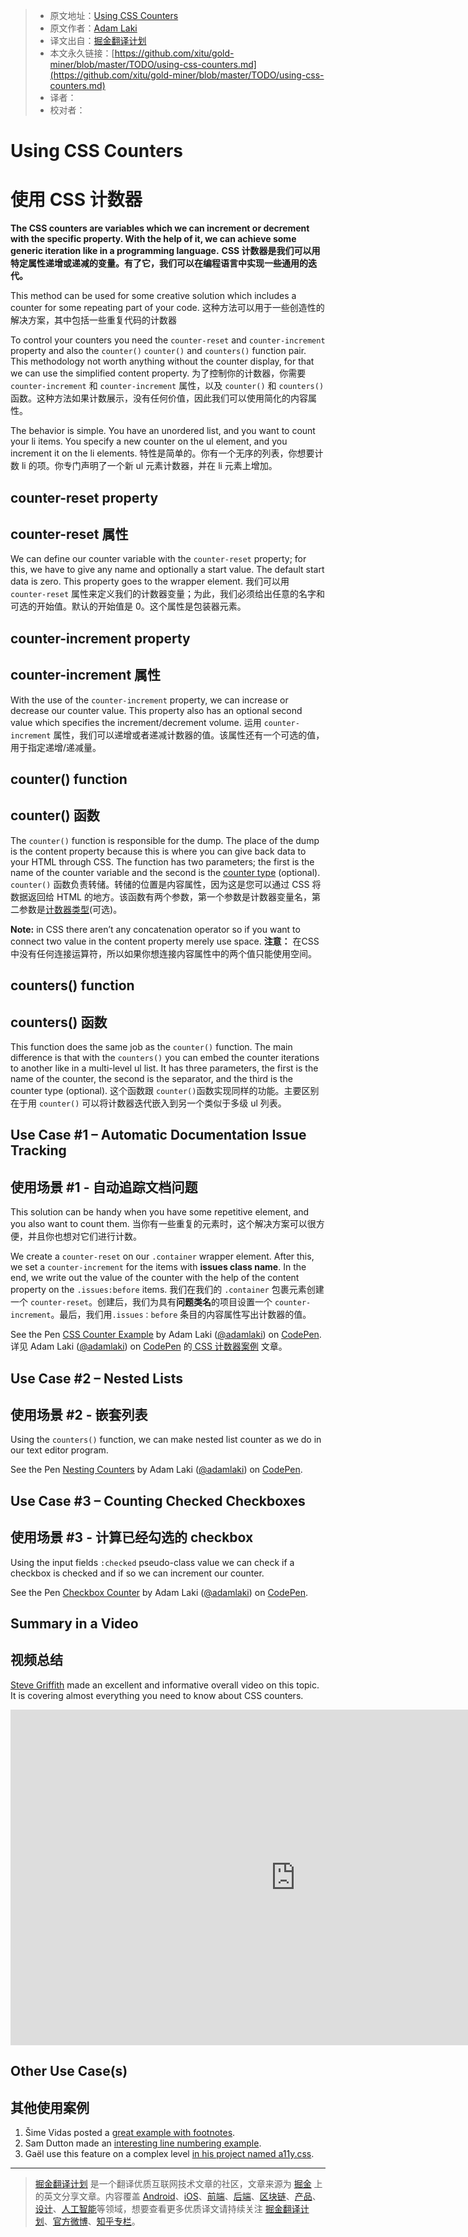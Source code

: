 > * 原文地址：[Using CSS Counters](https://pineco.de/using-css-counters/)
> * 原文作者：[Adam Laki](https://pineco.de/author/laki/)
> * 译文出自：[掘金翻译计划](https://github.com/xitu/gold-miner)
> * 本文永久链接：[https://github.com/xitu/gold-miner/blob/master/TODO/using-css-counters.md](https://github.com/xitu/gold-miner/blob/master/TODO/using-css-counters.md)
> * 译者：
> * 校对者：

# Using CSS Counters
# 使用 CSS 计数器

**The CSS counters are variables which we can increment or decrement with the specific property. With the help of it, we can achieve some generic iteration like in a programming language.**
**CSS 计数器是我们可以用特定属性递增或递减的变量。有了它，我们可以在编程语言中实现一些通用的迭代。**

This method can be used for some creative solution which includes a counter for some repeating part of your code.
这种方法可以用于一些创造性的解决方案，其中包括一些重复代码的计数器

To control your counters you need the `counter-reset` and `counter-increment` property and also the `counter()`  `counter()` and `counters()` function pair. This methodology not worth anything without the counter display, for that we can use the simplified content property.
为了控制你的计数器，你需要 `counter-increment` 和 `counter-increment` 属性，以及 `counter()` 和 `counters()` 函数。这种方法如果计数展示，没有任何价值，因此我们可以使用简化的内容属性。

The behavior is simple. You have an unordered list, and you want to count your li items. You specify a new counter on the ul element, and you increment it on the li elements.
特性是简单的。你有一个无序的列表，你想要计数 li 的项。你专门声明了一个新 ul 元素计数器，并在 li 元素上增加。

## counter-reset property
## counter-reset 属性

We can define our counter variable with the `counter-reset` property; for this, we have to give any name and optionally a start value. The default start data is zero. This property goes to the wrapper element.
我们可以用 `counter-reset` 属性来定义我们的计数器变量；为此，我们必须给出任意的名字和可选的开始值。默认的开始值是 0。这个属性是包装器元素。

## counter-increment property
## counter-increment 属性

With the use of the `counter-increment` property, we can increase or decrease our counter value. This property also has an optional second value which specifies the increment/decrement volume.
运用 `counter-increment` 属性，我们可以递增或者递减计数器的值。该属性还有一个可选的值，用于指定递增/递减量。

## counter() function
## counter() 函数

The `counter()` function is responsible for the dump. The place of the dump is the content property because this is where you can give back data to your HTML through CSS. The function has two parameters; the first is the name of the counter variable and the second is the [counter type](https://drafts.csswg.org/css-counter-styles-3/#typedef-counter-style) (optional).
`counter()` 函数负责转储。转储的位置是内容属性，因为这是您可以通过 CSS 将数据返回给 HTML 的地方。该函数有两个参数，第一个参数是计数器变量名，第二参数是[计数器类型](https://drafts.csswg.org/css-counter-styles-3/#typedef-counter-style)(可选)。

**Note:** in CSS there aren’t any concatenation operator so if you want to connect two value in the content property merely use space.
**注意：** 在CSS中没有任何连接运算符，所以如果你想连接内容属性中的两个值只能使用空间。

## counters() function
## counters() 函数

This function does the same job as the `counter()` function. The main difference is that with the `counters()` you can embed the counter iterations to another like in a multi-level ul list. It has three parameters, the first is the name of the counter, the second is the separator, and the third is the counter type (optional).
这个函数跟 `counter()`函数实现同样的功能。主要区别在于用 `counter()` 可以将计数器迭代嵌入到另一个类似于多级 ul 列表。

## Use Case #1 – Automatic Documentation Issue Tracking
## 使用场景 #1 - 自动追踪文档问题

This solution can be handy when you have some repetitive element, and you also want to count them.
当你有一些重复的元素时，这个解决方案可以很方便，并且你也想对它们进行计数。

We create a `counter-reset` on our `.container` wrapper element. After this, we set a `counter-increment` for the items with **issues class name**. In the end, we write out the value of the counter with the help of the content property on the `.issues:before` items.
我们在我们的 `.container` 包裹元素创建一个 `counter-reset`。创建后，我们为具有**问题类名**的项目设置一个 `counter-increment`。最后，我们用`.issues：before` 条目的内容属性写出计数器的值。

See the Pen [CSS Counter Example](https://codepen.io/adamlaki/pen/RrKBpJ/) by Adam Laki ([@adamlaki](https://codepen.io/adamlaki)) on [CodePen](https://codepen.io).
详见 Adam Laki ([@adamlaki](https://codepen.io/adamlaki)) on [CodePen](https://codepen.io) 的[ CSS 计数器案例](https://codepen.io/adamlaki/pen/RrKBpJ/) 文章。

## Use Case #2 – Nested Lists
## 使用场景 #2 - 嵌套列表

Using the `counters()` function, we can make nested list counter as we do in our text editor program.

See the Pen [Nesting Counters](https://codepen.io/adamlaki/pen/a1907874b8b6eb2395cf0af7742e8f9d/) by Adam Laki ([@adamlaki](https://codepen.io/adamlaki)) on [CodePen](https://codepen.io).

## Use Case #3 – Counting Checked Checkboxes
## 使用场景 #3 - 计算已经勾选的 checkbox

Using the input fields `:checked` pseudo-class value we can check if a checkbox is checked and if so we can increment our counter.

See the Pen [Checkbox Counter](https://codepen.io/adamlaki/pen/f1ce9eef0a19069b883da8ec855e4b71/) by Adam Laki ([@adamlaki](https://codepen.io/adamlaki)) on [CodePen](https://codepen.io).

## Summary in a Video
## 视频总结

[Steve Griffith](https://www.youtube.com/channel/UCTBGXCJHORQjivtgtMsmkAQ) made an excellent and informative overall video on this topic. It is covering almost everything you need to know about CSS counters.

<iframe width="911" height="537" src="https://www.youtube.com/embed/TJR7qGCOjTk" frameborder="0" allow="autoplay; encrypted-media" allowfullscreen></iframe>

## Other Use Case(s)
## 其他使用案例

1. Šime Vidas posted a [great example with footnotes](https://codepen.io/simevidas/pen/xpbLmV?editors=0100).
2. Sam Dutton made an [interesting line numbering example](https://codepen.io/samdutton/pen/xpGxbY).
3. Gaël use this feature on a complex level [in his project named a11y.css](http://ffoodd.github.io/a11y.css/errors.html).


---

> [掘金翻译计划](https://github.com/xitu/gold-miner) 是一个翻译优质互联网技术文章的社区，文章来源为 [掘金](https://juejin.im) 上的英文分享文章。内容覆盖 [Android](https://github.com/xitu/gold-miner#android)、[iOS](https://github.com/xitu/gold-miner#ios)、[前端](https://github.com/xitu/gold-miner#前端)、[后端](https://github.com/xitu/gold-miner#后端)、[区块链](https://github.com/xitu/gold-miner#区块链)、[产品](https://github.com/xitu/gold-miner#产品)、[设计](https://github.com/xitu/gold-miner#设计)、[人工智能](https://github.com/xitu/gold-miner#人工智能)等领域，想要查看更多优质译文请持续关注 [掘金翻译计划](https://github.com/xitu/gold-miner)、[官方微博](http://weibo.com/juejinfanyi)、[知乎专栏](https://zhuanlan.zhihu.com/juejinfanyi)。
